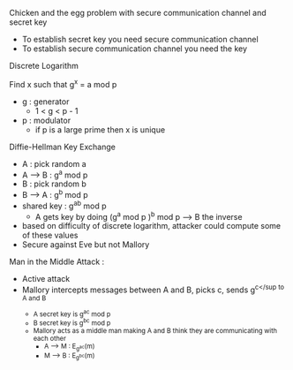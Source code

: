 Chicken and the egg problem with secure communication channel and secret key 
- To establish secret key you need secure communication channel
- To establish secure communication channel you need the key

Discrete Logarithm 

Find x such that g<sup>x</sup> = a mod p 
- g : generator
  - 1 < g < p - 1
- p : modulator
  - if p is a large prime then x is unique

Diffie-Hellman Key Exchange
- A : pick random a
- A --> B : g<sup>a</sup> mod p
- B : pick random b
- B --> A : g<sup>b</sup> mod p
- shared key : g<sup>ab</sup> mod p
  - A gets key by doing (g<sup>a</sup> mod p )<sup>b</sup> mod p --> B the inverse
- based on difficulty of discrete logarithm, attacker could compute some of these values
- Secure against Eve but not Mallory

Man in the Middle Attack : 
- Active attack
- Mallory intercepts messages between A and B, picks c, sends g<sup>c</sup to A and B
  - A secret key is g<sup>ac</sup> mod p
  - B secret key is g<sup>bc</sup> mod p
  - Mallory acts as a middle man making A and B think they are communicating with each other
    - A --> M : E<sub>g<sup>ac</sup></sub>(m)
    - M --> B : E<sub>g<sup>bc</sup></sub>(m)







